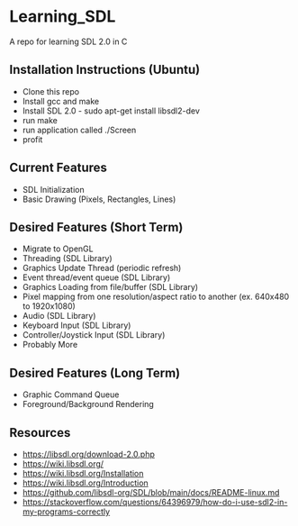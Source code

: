 # Learning_SDL
A repo for learning SDL 2.0 in C

## Installation Instructions (Ubuntu)
* Clone this repo
* Install gcc and make
* Install SDL 2.0 - sudo apt-get install libsdl2-dev
* run make
* run application called ./Screen
* profit

## Current Features
* SDL Initialization
* Basic Drawing (Pixels, Rectangles, Lines)

## Desired Features (Short Term)
* Migrate to OpenGL
* Threading (SDL Library)
* Graphics Update Thread (periodic refresh)
* Event thread/event queue (SDL Library)
* Graphics Loading from file/buffer (SDL Library)
* Pixel mapping from one resolution/aspect ratio to another (ex. 640x480 to 1920x1080)
* Audio (SDL Library)
* Keyboard Input (SDL Library)
* Controller/Joystick Input (SDL Library)
* Probably More

## Desired Features (Long Term)
* Graphic Command Queue
* Foreground/Background Rendering

## Resources
* https://libsdl.org/download-2.0.php
* https://wiki.libsdl.org/
* https://wiki.libsdl.org/Installation
* https://wiki.libsdl.org/Introduction
* https://github.com/libsdl-org/SDL/blob/main/docs/README-linux.md
* https://stackoverflow.com/questions/64396979/how-do-i-use-sdl2-in-my-programs-correctly

